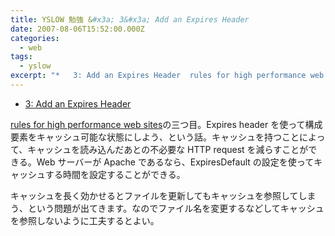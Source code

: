 ```yaml
---
title: YSLOW 勉強 &#x3a; 3&#x3a; Add an Expires Header
date: 2007-08-06T15:52:00.000Z
categories:
  - web
tags:
  - yslow
excerpt: "*   3: Add an Expires Header  rules for high performance web sitesの三つ目。Expires headerを使って構成要素をキャッシュ可能な状態にしよう、という話。キャッシュを持つことによって、キャッシュを読み込んだあとの不必要なHTTP requestを減らすことができる。WebサーバーがApacheであるなら、ExpiresDefaultの設定を使ってキャッシュする時間を設定することができる。"
---
```


- [3: Add an Expires Header](http://developer.yahoo.com/performance/rules.html#expires)

[rules for high performance web sites](http://developer.yahoo.com/performance/rules.html)の三つ目。Expires header を使って構成要素をキャッシュ可能な状態にしよう、という話。キャッシュを持つことによって、キャッシュを読み込んだあとの不必要な HTTP request を減らすことができる。Web サーバーが Apache であるなら、ExpiresDefault の設定を使ってキャッシュする時間を設定することができる。

キャッシュを長く効かせるとファイルを更新してもキャッシュを参照してしまう、という問題が出てきます。なのでファイル名を変更するなどしてキャッシュを参照しないように工夫するとよい。
